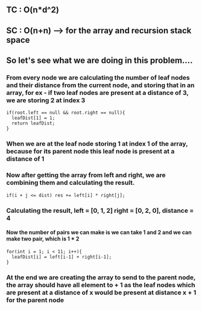## TC : O(n*d^2)
## SC : O(n+n) --> for the array and recursion stack space 
## So let's see what we are doing in this problem....
### From every node we are calculating the number of leaf nodes and their distance from the current node, and storing that in an array, for ex - if two leaf nodes are present at a distance of 3, we are storing 2 at index 3
```
if(root.left == null && root.right == null){
  leafDist[1] = 1;
  return leafDist;
}
```
### When we are at the leaf node storing 1 at index 1 of the array, because for its parent node this leaf node is present at a distance of 1

### Now after getting the array from left and right, we are combining them and calculating the result.

```
if(i + j <= dist) res += left[i] * right[j];
```
### Calculating the result, left = [0, 1, 2] right = [0, 2, 0], distance = 4

#### Now the number of pairs we can make is we can take 1 and 2 and we can make two pair, which is 1 * 2

```
for(int i = 1; i < 11; i++){
  leafDist[i] = left[i-1] + right[i-1];
}
```

### At the end we are creating the array to send to the parent node, the array should have all element to + 1 as the leaf nodes which are present at a distance of x would be present at distance x + 1 for the parent node
